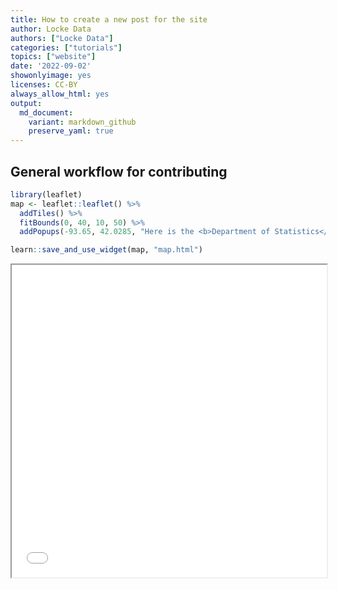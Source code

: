```yaml
---
title: How to create a new post for the site
author: Locke Data
authors: ["Locke Data"]
categories: ["tutorials"]
topics: ["website"]
date: '2022-09-02'
showonlyimage: yes
licenses: CC-BY
always_allow_html: yes
output: 
  md_document:
    variant: markdown_github
    preserve_yaml: true
---
```


## General workflow for contributing

``` r
library(leaflet)
map <- leaflet::leaflet() %>%
  addTiles() %>%
  fitBounds(0, 40, 10, 50) %>%
  addPopups(-93.65, 42.0285, "Here is the <b>Department of Statistics</b>, ISU")

learn::save_and_use_widget(map, "map.html")
```

<iframe src="widgets/map.html" width="100%" height="500px"></iframe>
